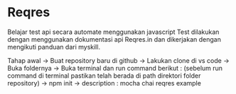 # Reqres
Belajar test api secara automate menggunakan javascript
Test dilakukan dengan menggunakan dokumentasi api Reqres.in
dan dikerjakan dengan mengikuti panduan dari myskill.

Tahap awal
-> Buat repository baru di github
-> Lakukan clone di vs code 
-> Buka foldernya
-> Buka terminal dan run command berikut : (sebelum run command di terminal pastikan telah berada di path direktori folder repository)
  -> npm init
    -> description : mocha chai reqres example
